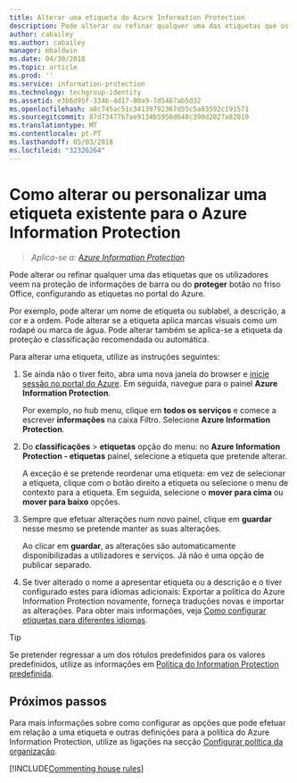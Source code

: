 ```yaml
---
title: Alterar uma etiqueta do Azure Information Protection
description: Pode alterar ou refinar qualquer uma das etiquetas que os utilizadores veem na barra Information Protection, configurando-os na política do Azure Information Protection.
author: cabailey
ms.author: cabailey
manager: mbaldwin
ms.date: 04/30/2018
ms.topic: article
ms.prod: ''
ms.service: information-protection
ms.technology: techgroup-identity
ms.assetid: e3b6d95f-334b-4d17-80a9-7d5487ab5d32
ms.openlocfilehash: a8c745ac51c34139792367d55c5a83592c191571
ms.sourcegitcommit: 87d73477b7ae9134b5956d648c390d2027a82010
ms.translationtype: MT
ms.contentlocale: pt-PT
ms.lasthandoff: 05/03/2018
ms.locfileid: "32326264"
---
```

# <a name="how-to-change-or-customize-an-existing-label-for-azure-information-protection"></a>Como alterar ou personalizar uma etiqueta existente para o Azure Information Protection

>*Aplica-se a: [Azure Information Protection](https://azure.microsoft.com/pricing/details/information-protection)*

Pode alterar ou refinar qualquer uma das etiquetas que os utilizadores veem na proteção de informações de barra ou do **proteger** botão no friso Office, configurando as etiquetas no portal do Azure.

Por exemplo, pode alterar um nome de etiqueta ou sublabel, a descrição, a cor e a ordem. Pode alterar se a etiqueta aplica marcas visuais como um rodapé ou marca de água. Pode alterar também se aplica-se a etiqueta da proteção e classificação recomendada ou automática.

Para alterar uma etiqueta, utilize as instruções seguintes:

1. Se ainda não o tiver feito, abra uma nova janela do browser e [inicie sessão no portal do Azure](configure-policy.md#signing-in-to-the-azure-portal). Em seguida, navegue para o painel **Azure Information Protection**. 
    
    Por exemplo, no hub menu, clique em **todos os serviços** e comece a escrever **informações** na caixa Filtro. Selecione **Azure Information Protection**.

2. Do **classificações** > **etiquetas** opção do menu: no **Azure Information Protection - etiquetas** painel, selecione a etiqueta que pretende alterar.

    A exceção é se pretende reordenar uma etiqueta: em vez de selecionar a etiqueta, clique com o botão direito a etiqueta ou selecione o menu de contexto para a etiqueta. Em seguida, selecione o **mover para cima** ou **mover para baixo** opções.

3. Sempre que efetuar alterações num novo painel, clique em **guardar** nesse mesmo se pretende manter as suas alterações.
    
    Ao clicar em **guardar**, as alterações são automaticamente disponibilizadas a utilizadores e serviços. Já não é uma opção de publicar separado.

4. Se tiver alterado o nome a apresentar etiqueta ou a descrição e o tiver configurado estes para idiomas adicionais: Exportar a política do Azure Information Protection novamente, forneça traduções novas e importar as alterações. Para obter mais informações, veja [Como configurar etiquetas para diferentes idiomas](configure-policy-languages.md).

> [!TIP]
>Se pretender regressar a um dos rótulos predefinidos para os valores predefinidos, utilize as informações em [Política do Information Protection predefinida](configure-policy-default.md).

## <a name="next-steps"></a>Próximos passos

Para mais informações sobre como configurar as opções que pode efetuar em relação a uma etiqueta e outras definições para a política do Azure Information Protection, utilize as ligações na secção [Configurar política da organização](configure-policy.md#configuring-your-organizations-policy).

[!INCLUDE[Commenting house rules](../includes/houserules.md)]


